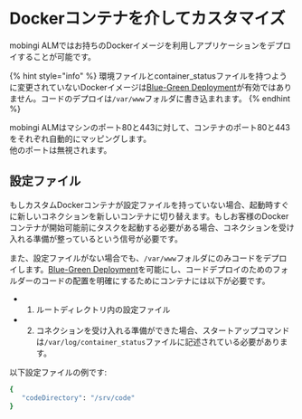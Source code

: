 # Dockerコンテナを介してカスタマイズ

mobingi ALMではお持ちのDockerイメージを利用しアプリケーションをデプロイすることが可能です。

{% hint style="info" %}
環境ファイルとcontainer\_statusファイルを持つように変更されていないDockerイメージは[Blue-Green Deployment](https://docs.mobingi.com/official/guide/jp/bg-deploy)が有効ではありません。コードのデプロイは`/var/www`フォルダに書き込まれます。
{% endhint %}

mobingi ALMはマシンのポート80と443に対して、コンテナのポート80と443をそれぞれ自動的にマッピングします。  
他のポートは無視されます。  


## 設定ファイル

もしカスタムDockerコンテナが設定ファイルを持っていない場合、起動時すぐに新しいコネクションを新しいコンテナに切り替えます。もしお客様のDockerコンテナが開始可能前にタスクを起動する必要がある場合、コネクションを受け入れる準備が整っているという信号が必要です。

また、設定ファイルがない場合でも、`/var/www`フォルダにのみコードをデプロイします。[Blue-Green Deployment](https://docs.mobingi.com/official/guide/jp/bg-deploy)を可能にし、コードデプロイのためのフォルダーのコードの配置を明確にするためにコンテナには以下が必要です。

* 1. ルートディレクトリ内の設定ファイル
* 2. コネクションを受け入れる準備ができた場合、スタートアップコマンドは`/var/log/container_status`ファイルに記述されている必要があります。

以下設定ファイルの例です:

```ruby
{
   "codeDirectory": "/srv/code"
}
```

